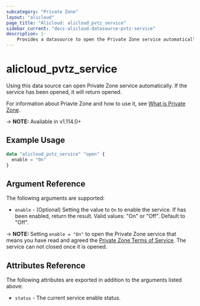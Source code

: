 ```yaml
---
subcategory: "Private Zone"
layout: "alicloud"
page_title: "Alicloud: alicloud_pvtz_service"
sidebar_current: "docs-alicloud-datasource-pvtz-service"
description: |-
    Provides a datasource to open the Private Zone service automatically.
---
```


# alicloud\_pvtz\_service

Using this data source can open Private Zone service automatically. If the service has been opened, it will return opened.

For information about Priavte Zone and how to use it, see [What is Private Zone](https://www.alibabacloud.com/help/en/product/64583.htm).

-> **NOTE:** Available in v1.114.0+

## Example Usage

```terraform
data "alicloud_pvtz_service" "open" {
  enable = "On"
}
```

## Argument Reference

The following arguments are supported:

* `enable` - (Optional) Setting the value to `On` to enable the service. If has been enabled, return the result. Valid values: "On" or "Off". Default to "Off".

-> **NOTE:** Setting `enable = "On"` to open the Private Zone service that means you have read and agreed the [Private Zone Terms of Service](https://help.aliyun.com/document_detail/65657.html). The service can not closed once it is opened.

## Attributes Reference

The following attributes are exported in addition to the arguments listed above:

* `status` - The current service enable status. 
